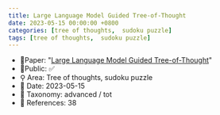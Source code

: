 ```yaml
---
title: Large Language Model Guided Tree-of-Thought
date: 2023-05-15 00:00:00 +0800
categories: [tree of thoughts,  sudoku puzzle]
tags: [tree of thoughts,  sudoku puzzle]
---
```


- 📙Paper: "[Large Language Model Guided Tree-of-Thought](https://www.semanticscholar.org/paper/Large-Language-Model-Guided-Tree-of-Thought-Long/bda605928d6ebe4db906e69ab5d343df75918727)"
- 🔑Public: ✅
- ⚲ Area: Tree of thoughts,  sudoku puzzle
- 📅 Date: 2023-05-15
- 🔎 Taxonomy: advanced / tot
- 📝 References: 38
